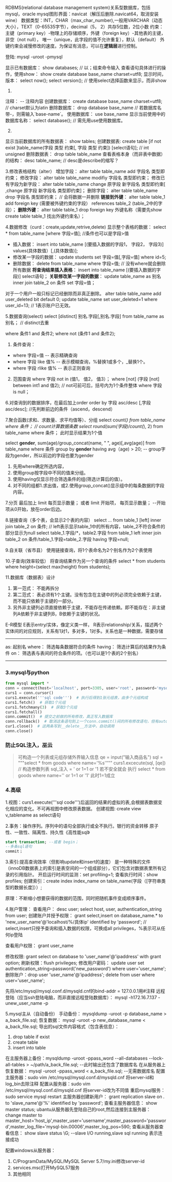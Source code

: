 RDBMS(relational database management system)关系型数据库，包括mysql，oracle
mysql图形界面：navicat（解压后删除.navicat64，取消安装wine）
数据类型：INT，CHAR（max_char_number),一般用VARCHAR（动态大小），TEXT（0-65535字节），decimal（5， 2）共存5位数，2位小数
约束：主键（primary key）-物理上的存储顺序，外键（foreign key）-其他表的主键，非空（not null）， 唯一（unique，此字段的值不允许重复），默认（default）
外键约束会减慢修改的速度。为保证有消息，可以在**逻辑层**进行控制。

登陆: mysql -uroot -pmysql

显示已有数据库： show databases;  // 以；结束命令输入
查看语句具体进行的操作，使用show： show create database base_name charset=utf8;
显示时间，版本： select now(); select version();  // 使用select选择函数来显示，而非show

1.
注释： -- 注释内容
创建数据库： create database base_name charset=utf8; // charset默认为latin
删除数据库： drop database base_name  // 若数据库名带-，则需输入\`base-name\`。
使用数据库： use base_name
显示当前使用中的数据库名称： select database();  // 需先用use使用数据库。

2.
显示当前数据库的所有数据表： show tables;
创建数据表: create table [if not exist ]table_name(字段 类型 约束[, 字段 类型 约束]) [select语句];  // int unsigned
删除数据表： drop table table_name
查看表格本身（而非表中数据）的结构： desc table_name;  // desc是describe的缩写？

3.修改表格结构（alter）
增加字段： alter table table_name add 字段名 类型即约束；
修改字段： alter table table_name modifiy 字段名 类型即约束；
修改已有字段为新字段： alter table table_name change 原字段 新字段名 类型即约束[ ,change 原字段 新字段名 类型即约束]；
删除字段： alter table table_name drop 字段名 类型即约束；  // 会将数据一并删除
**链接到外键**： alter table table_1 add foreign key (需要被外键约束的字段） references table_2 (table_2中的字段）；
**删除外键**： alter table table_1 drop foreign key 外键名称（需要先show create table table_1 找出外键约束名）；


4.数据修改（curd：create,update,retrive,delete)
显示整个表格的数据： select \* from table_name [where 字段=值];  //条件也可以是字段>值
* 插入数据： insert into table_name [(要插入数据的字段1， 字段2， 字段3)] values(具体数值）[,(具体数值)];
* 修改某一字段的数据： update students set 字段=值[,字段=值] where id=5;
* 删除数据： delete from table_name where 字段=值;  // 没有where就会删除所有数据
**将查询结果插入表格**： insert into table_name [(要插入数据的字段)] select语句；
**关联修改某一字段的数据**： update table_name as 别名 inner join table_2 on 条件 set 字段=值；

对于一个用户一般只标记已经删除而非真正删除。
alter table table_name add user_deleted bit default 0;
update table_name set user_deleted=1 where user_id=13; // 1表示账户已无效。

5.数据查询(select)
select [distinct] 别名.字段[,别名.字段] from table_name as 别名；  // distinct去重

where 条件1 and 条件2;
where not (条件1 and 条件2);
1. 条件查询： 
* where 字段=值  -- 表示精确查询
* where 字段 like 值%  -- 表示模糊查询，%替换1或多个，_替换1个。
* where 字段 rlike 值%  -- 表示正则查询

2. 范围查询
where 字段 not in (值1， 值2， 值3）；
where [not] (字段 [not] between int1 and 值2);  // not可前可后，括号内为1个条件整体
where 字段 is null；

6.对查询到的数据排序，在最后加上order
order by 字段 asc/desc [,字段 asc/desc];  //先判断前边的条件（ascend，descend）

7.聚合函数(求和、求数量、求平均值等）、分组
select count(*) from table_name where 条件；  // count计算数据条数
select round(sum(字段)/count(*), 2) from table_name where 条件；
此时显示结果为1个值

select **gender**, sum(age)/group_concat(name, " ", age)[,avg(age)] from table_name where 条件 group by **gender** having avg（age) > 20;  -- group字段为gender，所以前边的字段也要为gender
1. 先用where确定所选内容，
2. 使用group按字段中不同的值来分组。
3. 使用having仅显示符合筛选条件的组(筛选计算后的值）。
4. 对不同的组都1.求出值，或2.使用group_concat()显示组中的每条数据的字段内容。

7.分页
最后加上 limit 每页显示数量；
或者 limit 开始项， 每页显示数量； --开始项从0开始，放在order后边。

8.链接查询（多个表，会显示2个表的内容）
select ... from table_1 [left] inner join table_2 on 条件;  // left表示显示table_1中的所有内容，table_2不符合条件的部分显示为null
select table_1.字段/*，table2.字段 from table_1 left inner join table_2 on 条件/table_1.字段=table_2.字段 having 字段=null;

9.自关联（省市县）
使用链接查询，将1个表命名为2个别名作为2个表使用

10.子查询(效率较低）
将查询结果作为另一个查询的条件
select * from students where height=(select max(height) from students);

11.数据库（数据表）设计
1. 第一范式： 不能再拆分
2. 第二范式： 表必须有1个主键。没有包含在主键中的列必须完全依赖于主键，而不能只依赖于主键的一部分。
3. 另外非主键列必须直接依赖于主键，不能存在传递依赖。即不能存在：非主键列A依赖于非主键列B，B依赖于主键的状况。

E-R模型
E表示entry/实体，像定义类一样，
R表示relationship/关系，描述两个实体间的对应规则，关系有1对1，多对多，1对多。关系也是一种数据，需要存储

***
as: 起别名
where： 筛选每条数据符合的条件
having： 筛选计算后的结果作为条件
on： 筛选表与表间的符合条件的项。（也可以是1个表的2个别名）
***

### 3.mysql与python

```python
from mysql import *
conn = connect(host='localhost', port=3305, user='root', password='mysql', database='jindong', charset='utf8')
curs1 = conn.cursor()
curs1.execute('''sql code''')  # 执行后得到1张元组表，由多个元组构成
curs1.fetch()  # 获取1个元组
curs1.fetchmany(3)  # 获取3个元组
curs1.fetchall()
conn.commit()  # 提交之前做的所有修改，真正写入数据库
conn.rollback()  # 取消这条语句到上一个conn.commit()间的所有修改语句，但有auto_increment的字段不commit也会增加
cur1.close()  # 这两条写到__delete__方法中，自动调用
conn.close()
```
### 防止SQL注入，巫云
> 可构造一个列表或元组存储外界输入信息
qe = input("输入商品名")
sql = """select * from goods where name='%s'"""
curs1.excecute(sql, [qe])  // 构造参数列表
sql_注入 = ' or 1=1 or '1
若不安全就会 执行 
select * from goods where name='' or 1=1 or '1'
此时1=1成立

### 4.高级
1.视图：curs1.execute('''sql code''')后返回的结果的虚拟的表,会根据表数据变化相应的变化。不可再视图中修改原表数据。
创建视图: create view v_tablename as select语句

2.事务：操作序列。序列中的语句全部执行或全不执行。银行的资金转移
原子性、一致性、隔离性、持久性《高性能sql》
```sql
start transaction; --或者 begin；
--多条sql语句
commit；
```

3.索引:提高查询效率（但影响update和insert的速度）
是一种特殊的文件（innoDB数据表上的索引是表空间的一个组成部分），它们包含对数据表里所有记录的引用指针。
开启运行时间的监测：set profiling=1;
查看执行时间：show profiles;
创建索引：create index index_name on table_name(字段（[字符串类型的数据长度]））;

原理：不断缩小想要获得的数据的范围，同时把随机事件变成顺序事件。

4.账户管理：
查看用户： desc user;
select host, user, authentication_string from user;
创建账户并授予权限：
grant select,insert on database_name.* to 'new_user_name'@'localhost/%/具体ip' identified by 'password';  // select,insert只授予查询和插入数据的权限，可换成all privileges，%表示可从任何ip登陆

查看用户权限： grant user_name

修改权限: grant select on database to 'user_name'@'ipaddress' with grant option;
刷新权限：flush privileges;
修改用户密码： update user set authentication_string=password('new_password') where user='user_name';
删除账户：drop user 'user_name'@'ipaddress';
delete from user where user='user_name';

先将/etc/mysql/mysql.conf.d/mysqld.cnf的bind-addr = 127.0.0.1用#注释
远程登陆（应当ssh登陆电脑，而非直接远程登陆数据库）： mysql -h172.16.7.137 -unew_user_name -p

5.mysql主从（自动备份）
手动备份： mysqldump -uroot -p database_name > a_back_file.sql;
恢复数据： mysql -uroot -p new_database_name < a_back_file.sql;
导出的sql文件内容格式（包含表信息）：
1. drop table if exist
2. create table
3. insert into table

在主服务器上备份：mysqldump -uroot -ppass_word --all-databases --lock-all-tables > ~/path/a_back_file.sql;  --此时输出还包含了数据库名
在从服务器上恢复数据： mysql -uroot -ppass_word < a_back_file.sql;  --无需数据库名
配置主服务器：sudo vim /etc/mysql/mysql.conf.d/mysqld.cnf 将server-id和log_bin去除注释
配置从服务器：sudo vim /etc/mysql/mysql.conf.d/mysqld.cnf 将server-id改为不同值
重启mysql服务： sudo service mysql restart
主服务器创建新用户： grant replication slave on *.* to 'slave_name'@'%' identified by 'password';
查看主服务器信息： show master status;
ubantu从服务器先登陆自己的root,然后连接到主服务器： change master to master_host='host_ip',master_user='username',master_password='password',master_log_file='mysql-bin.00006',master_log_pos=590;
查看从服务器查看信息： show slave status \G; --slave I/O running,slave sql running 表示连接成功

配置windows从服务器：
1. C/ProgramData/MySQL/MySQL Server 5.7/my.ini修改server-id
2. services.msc打开MySQL57服务
3. 其他相同
